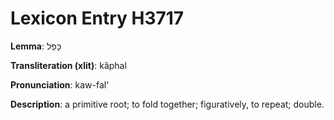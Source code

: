 # Lexicon Entry H3717

**Lemma**: כָּפַל

**Transliteration (xlit)**: kâphal

**Pronunciation**: kaw-fal'

**Description**:
a primitive root; to fold together; figuratively, to repeat; double.
